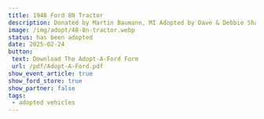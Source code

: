 ```yaml
---
title: 1948 Ford 8N Tractor
description: Donated by Martin Baumann, MI Adopted by Dave & Debbie Sharp, IN
image: /img/adopt/48-8n-tractor.webp
status: has been adopted
date: 2025-02-24
button: 
 text: Download The Adopt-A-Ford Form
 url: /pdf/Adopt-A-Ford.pdf
show_event_article: true
show_ford_store: true
show_partner: false
tags: 
 - adopted vehicles
---
```


